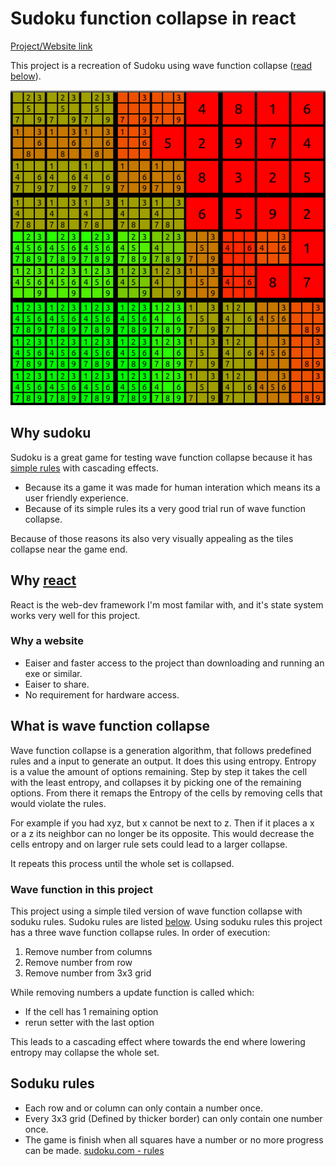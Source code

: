# Sudoku function collapse in react
[Project/Website link](https://peoplestealusernames.github.io/sudoku-wave-collapse/)

This project is a recreation of Sudoku using wave function collapse ([read below](https://github.com/peoplestealusernames/sudoku-wave-collapse#wave-function-collapse)).

![alt text](https://raw.githubusercontent.com/peoplestealusernames/sudoku-wave-collapse/master/Board.png?raw=true)

## Why sudoku
Sudoku is a great game for testing wave function collapse because it has [simple rules](https://github.com/peoplestealusernames/sudoku-wave-collapse#soduku-rules) with cascading effects.
- Because its a game it was made for human interation which means its a user friendly experience.
- Because of its simple rules its a very good trial run of wave function collapse.

Because of those reasons its also very visually appealing as the tiles collapse near the game end.

## Why [react](https://reactjs.org/)
React is the web-dev framework I'm most familar with, and it's state system works very well for this project.
### Why a website
- Eaiser and faster access to the project than downloading and running an exe or similar.
- Eaiser to share.
- No requirement for hardware access.

## What is wave function collapse
Wave function collapse is a generation algorithm, that follows predefined rules and a input to generate an output.
It does this using entropy. Entropy is a value the amount of options remaining.
Step by step it takes the cell with the least entropy, and collapses it by picking one of the remaining options.
From there it remaps the Entropy of the cells by removing cells that would violate the rules.

For example if you had xyz, but x cannot be next to z.
Then if it places a x or a z its neighbor can no longer be its opposite.
This would decrease the cells entropy and on larger rule sets could lead to a larger collapse.

It repeats this process until the whole set is collapsed.
### Wave function in this project
This project using a simple tiled version of wave function collapse with soduku rules.
Sudoku rules are listed [below](https://github.com/peoplestealusernames/sudoku-wave-collapse#soduku-rules).
Using soduku rules this project has a three wave function collapse rules.
In order of execution:
1. Remove number from columns
2. Remove number from row
3. Remove number from 3x3 grid

While removing numbers a update function is called which:
- If the cell has 1 remaining option
- rerun setter with the last option

This leads to a cascading effect where towards the end where lowering entropy may collapse the whole set.

## Soduku rules
* Each row and or column can only contain a number once.
* Every 3x3 grid (Defined by thicker border) can only contain one number once.
* The game is finish when all squares have a number or no more progress can be made.
[sudoku.com - rules](https://sudoku.com/how-to-play/sudoku-rules-for-complete-beginners/)